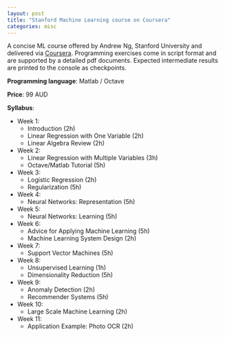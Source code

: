 ```yaml
---
layout: post
title: "Stanford Machine Learning course on Coursera"
categories: misc
---
```


A concise ML course offered by Andrew Ng, Stanford University and delivered via [Coursera](https://www.coursera.org/learn/machine-learning). 
Programming exercises come in script format and are supported by a detailed pdf documents. Expected intermediate results are printed to the console 
as checkpoints.

**Programming language**: Matlab / Octave

**Price**: 99 AUD

**Syllabus**:
- Week 1: 
  - Introduction (2h)
  - Linear Regression with One Variable (2h)
  - Linear Algebra Review (2h)
- Week 2: 
  - Linear Regression with Multiple Variables (3h)
  - Octave/Matlab Tutorial (5h)
- Week 3: 
  - Logistic Regression (2h)
  - Regularization (5h)
- Week 4:
  - Neural Networks: Representation (5h)
- Week 5:
  - Neural Networks: Learning (5h)
- Week 6:
  - Advice for Applying Machine Learning (5h)
  - Machine Learning System Design (2h)
- Week 7:
  - Support Vector Machines (5h)
- Week 8:
  - Unsupervised Learning (1h)
  - Dimensionality Reduction (5h)
- Week 9:
  - Anomaly Detection (2h)
  - Recommender Systems (5h)
- Week 10:
  - Large Scale Machine Learning (2h)
- Week 11:
  - Application Example: Photo OCR (2h)
